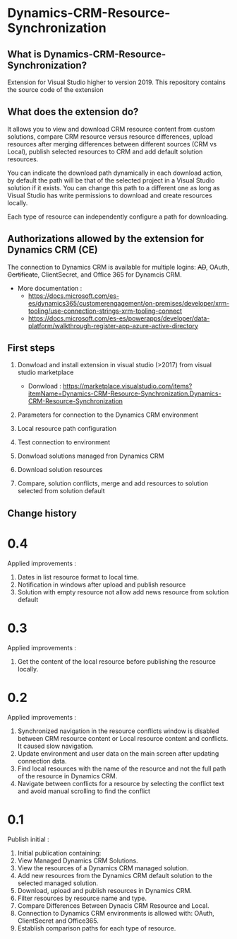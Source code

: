 # Dynamics-CRM-Resource-Synchronization

## What is Dynamics-CRM-Resource-Synchronization?
Extension for Visual Studio higher to version 2019. This repository contains the source code of the extension

## What does the extension do?
It allows you to view and download CRM resource content from custom solutions, compare CRM resource versus resource differences, upload resources after merging differences between different sources (CRM vs Local), publish selected resources to CRM and add default solution resources.

You can indicate the download path dynamically in each download action, by default the path will be that of the selected project in a Visual Studio solution if it exists. You can change this path to a different one as long as Visual Studio has write permissions to download and create resources locally.

Each type of resource can independently configure a path for downloading.

## Authorizations allowed by the extension for Dynamics CRM (CE)
The connection to Dynamics CRM is available for multiple logins: ~~AD~~, OAuth, ~~Certificate~~, ClientSecret, and Office 365 for Dynamcis CRM.

* More documentation : 
  * https://docs.microsoft.com/es-es/dynamics365/customerengagement/on-premises/developer/xrm-tooling/use-connection-strings-xrm-tooling-connect
  * https://docs.microsoft.com/es-es/powerapps/developer/data-platform/walkthrough-register-app-azure-active-directory

## First steps

1. Donwload and install extension in visual studio (>2017) from visual studio marketplace
    - Donwload : https://marketplace.visualstudio.com/items?itemName=Dynamics-CRM-Resource-Synchronization.Dynamics-CRM-Resource-Synchronization
2. Parameters for connection to the Dynamics CRM environment

3. Local resource path configuration 

4. Test connection to environment

5. Donwload solutions managed fron Dynamics CRM

6. Download solution resources

7. Compare, solution conflicts, merge and add resources to solution selected from solution default

## Change history

# 0.4
Applied improvements : 
1. Dates in list resource format to local time.
2. Notification in windows after upload and publish resource
3. Solution with empty resource not allow add news resource from solution default

# 0.3
Applied improvements : 
1. Get the content of the local resource before publishing the resource locally.

# 0.2
Applied improvements :
1. Synchronized navigation in the resource conflicts window is disabled between CRM resource content or Local resource content and conflicts. It caused slow navigation.
2. Update environment and user data on the main screen after updating connection data. 
3. Find local resources with the name of the resource and not the full path of the resource in Dynamics CRM.
4. Navigate between conflicts for a resource by selecting the conflict text and avoid manual scrolling to find the conflict

# 0.1
Publish initial :
1. Initial publication containing:
2. View Managed Dynamics CRM Solutions.
3. View the resources of a Dynamics CRM managed solution.
4. Add new resources from the Dynamics CRM default solution to the selected managed solution.
5. Download, upload and publish resources in Dynamics CRM.
6. Filter resources by resource name and type.
7. Compare Differences Between Dynacis CRM Resource and Local.
8. Connection to Dynamics CRM environments is allowed with: OAuth, ClientSecret and Office365.
9. Establish comparison paths for each type of resource.
